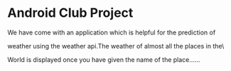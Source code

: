 # Android Club Project

We have come with an application which is helpful for the prediction of 

weather using the weather api.The weather of almost all the places in the\

World is displayed once you have given the name of the place......

